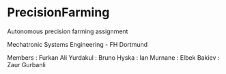 # PrecisionFarming
Autonomous precision farming assignment

Mechatronic Systems Engineering - FH Dortmund

Members : Furkan Ali Yurdakul : Bruno Hyska : Ian Murnane : Elbek Bakiev : Zaur Gurbanli
